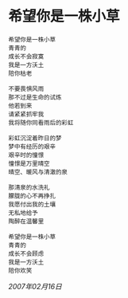 # 希望你是一株小草

    希望你是一株小草
    青青的
    成长不会寂寞
    我是一方沃土
    陪你枯老
     
    不要畏惧风雨
    那不过是生命的试炼
    他若到来
    请紧紧抓牢我
    我将随你同看雨后的彩虹
     
    彩虹沉淀着昨日的梦
    梦中有经历的艰辛
    艰辛时的憧憬
    憧憬是万里晴空
    晴空、暖风与清澈的泉
     
    那清泉的水洗礼
    朦胧的心不再挣扎
    我愿付出我的土壤
    无私地给予
    陶醉在温馨里
     
    希望你是一株小草
    青青的
    成长不会顾虑
    我是一方沃土
    陪你欢笑

_2007年02月16日_